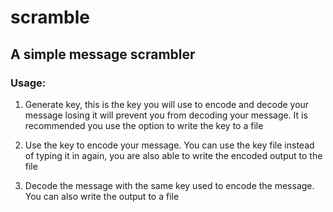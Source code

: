 # scramble
<h2>A simple message scrambler</h2>

<h3> Usage: </h3>

1. Generate key, this is the key you will use to encode and decode your message losing it will prevent you from decoding your message. It is recommended you use the option to write the key to a file

3. Use the key to encode your message. You can use the key file instead of typing it in again, you are also able to write the encoded output to the file

5. Decode the message with the same key used to encode the message. You can also write the output to a file
